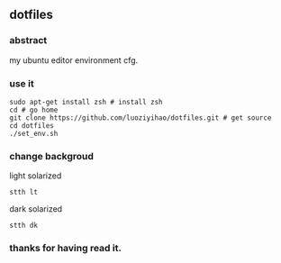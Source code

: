 ## dotfiles

### abstract

my ubuntu editor environment cfg.

### use it

```
sudo apt-get install zsh # install zsh
cd # go home
git clone https://github.com/luoziyihao/dotfiles.git # get source
cd dotfiles
./set_env.sh
```
### change backgroud

light solarized
```
stth lt 
```

dark solarized
```
stth dk 
```
### thanks for having read it.
